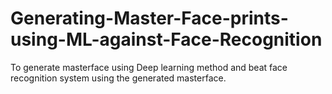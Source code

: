 # Generating-Master-Face-prints-using-ML-against-Face-Recognition

To  generate masterface using  Deep learning method and beat face recognition system using the generated masterface.
